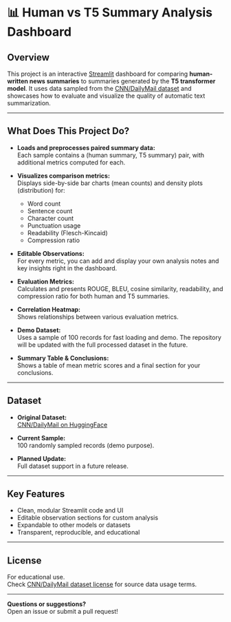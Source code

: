 # 📊 Human vs T5 Summary Analysis Dashboard

## Overview

This project is an interactive [Streamlit](https://streamlit.io/) dashboard for comparing **human-written news summaries** to summaries generated by the **T5 transformer model**. It uses data sampled from the [CNN/DailyMail dataset](https://huggingface.co/datasets/abisee/cnn_dailymail) and showcases how to evaluate and visualize the quality of automatic text summarization.

---

## What Does This Project Do?

- **Loads and preprocesses paired summary data:**  
  Each sample contains a (human summary, T5 summary) pair, with additional metrics computed for each.

- **Visualizes comparison metrics:**  
  Displays side-by-side bar charts (mean counts) and density plots (distribution) for:
  - Word count
  - Sentence count
  - Character count
  - Punctuation usage
  - Readability (Flesch-Kincaid)
  - Compression ratio

- **Editable Observations:**  
  For every metric, you can add and display your own analysis notes and key insights right in the dashboard.

- **Evaluation Metrics:**  
  Calculates and presents ROUGE, BLEU, cosine similarity, readability, and compression ratio for both human and T5 summaries.

- **Correlation Heatmap:**  
  Shows relationships between various evaluation metrics.

- **Demo Dataset:**  
  Uses a sample of 100 records for fast loading and demo. The repository will be updated with the full processed dataset in the future.

- **Summary Table & Conclusions:**  
  Shows a table of mean metric scores and a final section for your conclusions.

---

## Dataset

- **Original Dataset:**  
  [CNN/DailyMail on HuggingFace](https://huggingface.co/datasets/abisee/cnn_dailymail)

- **Current Sample:**  
  100 randomly sampled records (demo purpose).

- **Planned Update:**  
  Full dataset support in a future release.

---


## Key Features

- Clean, modular Streamlit code and UI
- Editable observation sections for custom analysis
- Expandable to other models or datasets
- Transparent, reproducible, and educational

---

## License

For educational use.  
Check [CNN/DailyMail dataset license](https://huggingface.co/datasets/abisee/cnn_dailymail) for source data usage terms.

---

**Questions or suggestions?**  
Open an issue or submit a pull request!
